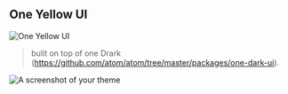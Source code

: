 ## One Yellow UI 
![One Yellow UI](https://i.ibb.co/zmsm4wT/Web-1280-1-2x.jpg)

> bulit on top of one Drark (https://github.com/atom/atom/tree/master/packages/one-dark-ui).




![A screenshot of your theme](https://f.cloud.github.com/assets/69169/2289498/4c3cb0ec-a009-11e3-8dbd-077ee11741e5.gif)
